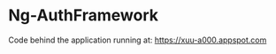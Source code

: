 Ng-AuthFramework
================


Code behind the application running at: https://xuu-a000.appspot.com
